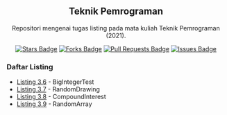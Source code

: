 <h2 align="center">Teknik Pemrograman</h2>
<p align="center">Repositori mengenai tugas listing pada mata kuliah Teknik Pemrograman (2021).</p>
<div align="center">
  <a href="https://github.com/Zlarex/Teknik-Pemrograman/stargazers"><img src="https://img.shields.io/github/stars/Zlarex/Teknik-Pemrograman" alt="Stars Badge"/></a>
  <a href="https://github.com/Zlarex/Teknik-Pemrograman/network/members"><img src="https://img.shields.io/github/forks/Zlarex/Teknik-Pemrograman" alt="Forks Badge"/></a>
  <a href="https://github.com/Zlarex/Teknik-Pemrograman/pulls"><img src="https://img.shields.io/github/issues-pr/Zlarex/Teknik-Pemrograman" alt="Pull Requests Badge"/></a>
  <a href="https://github.com/Zlarex/Teknik-Pemrograman/issues"><img src="https://img.shields.io/github/issues/Zlarex/Teknik-Pemrograman" alt="Issues Badge"/></a>
</div>

### Daftar Listing
- [Listing 3.6](https://github.com/Zlarex/tekpro/tree/w2/src/listing3_6/BigIntegerTest.java) - BigIntegerTest
- [Listing 3.7](https://github.com/Zlarex/tekpro/tree/w2/src/listing3_7/RandomDrawing.java) - RandomDrawing
- [Listing 3.8](https://github.com/Zlarex/tekpro/tree/w2/src/listing3_8/CompoundInterest.java) - CompoundInterest
- [Listing 3.9](https://github.com/Zlarex/tekpro/tree/w2/src/listing3_9/RandomArray.java) - RandomArray
